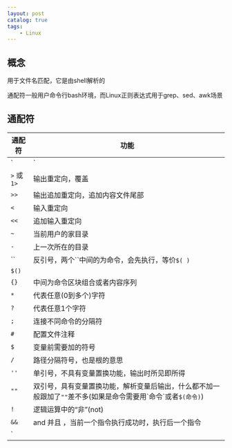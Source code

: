 ```yaml
---
layout: post   	
catalog: true 	
tags:
    - Linux
---
```




## 概念

用于文件名匹配，它是由shell解析的

通配符一般用户命令行bash环境，而Linux正则表达式用于grep、sed、awk场景

## 通配符

| 通配符      | 功能                                                         |
| ----------- | ------------------------------------------------------------ |
| `|`         | 管道符                                                       |
| `>` 或 `1>` | 输出重定向，覆盖                                             |
| `>>`        | 输出追加重定向，追加内容文件尾部                             |
| `<`         | 输入重定向                                                   |
| `<<`        | 追加输入重定向                                               |
| `~`         | 当前用户的家目录                                             |
| `-`         | 上一次所在的目录                                             |
| \`\`        | 反引号，两个\`\`中间的为命令，会先执行，等价`$( )`           |
| `$()`       |                                                              |
| `{}`        | 中间为命令区块组合或者内容序列                               |
| `*`         | 代表任意(0到多个)字符                                        |
| `?`         | 代表任意1个字符                                              |
| `;`         | 连接不同命令的分隔符                                         |
| `#`         | 配置文件注释                                                 |
| `$`         | 变量前需要加的符号                                           |
| `/`         | 路径分隔符号，也是根的意思                                   |
| `''`        | 单引号，不具有变量置换功能，输出时所见即所得                 |
| `""`        | 双引号，具有变量置换功能，解析变量后输出，什么都不加一般跟加了`""`差不多(如果是命令需要用\`命令\`或者`$(命令)`) |
| `!`         | 逻辑运算中的“非”(not)                                        |
| `&&`        | and 并且 ，当前一个指令执行成功时，执行后一个指令            |
| `||`        | or 或者 ，当前一个指令执行失败时，执行后一个指令             |



